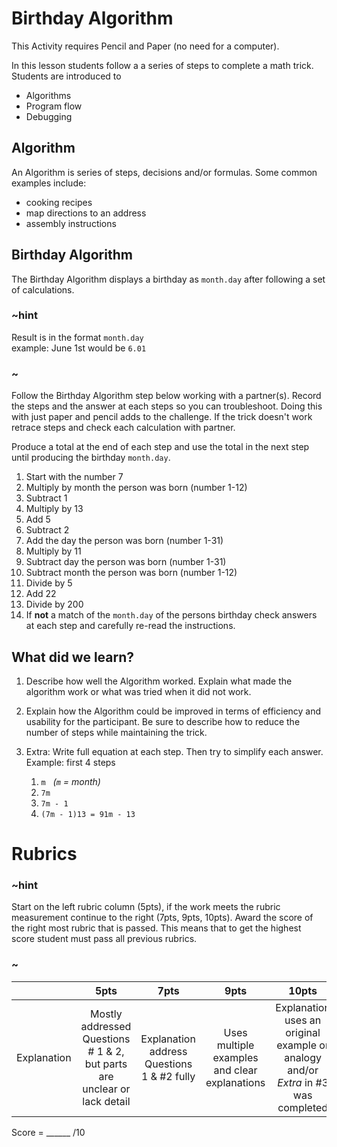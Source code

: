 # Birthday Algorithm
This Activity requires Pencil and Paper (no need for a computer).

In this lesson students follow a a series of steps to complete a math trick. Students are introduced to 
* Algorithms  
* Program flow  
* Debugging  

## Algorithm  

An Algorithm is series of steps, decisions and/or formulas. Some common examples include:  

* cooking recipes  
* map directions to an address  
* assembly instructions  

## Birthday Algorithm  

The Birthday Algorithm displays a birthday as `month.day` after following a set of calculations.  
### ~hint
Result is in the format `month.day`  
example: June 1st would be `6.01`
### ~

Follow the Birthday Algorithm step below working with a partner(s). Record the steps and the answer at each steps so you can troubleshoot. Doing this with just paper and pencil adds to the challenge. If the trick doesn't work retrace steps and check each calculation with partner. 

Produce a total at the end of each step and use the total in the next step until producing the birthday `month.day`. 
1. Start with the number 7  
2. Multiply by month the person was born (number 1-12)  
3. Subtract 1  
4. Multiply by 13  
5. Add 5  
6. Subtract 2  
7. Add the day the person was born (number 1-31)  
8. Multiply by 11  
8. Subtract day the person was born (number 1-31)  
10. Subtract month the person was born (number 1-12)  
11. Divide by 5  
12. Add 22  
13. Divide by 200  
14. If **not** a match of the `month.day` of the persons birthday check answers at each step and carefully re-read the instructions.  

## What did we learn? 

1. Describe how well the Algorithm worked.  Explain what made the algorithm work or what was tried when it did not work.  
2. Explain how the Algorithm could be improved in terms of efficiency and usability for the participant. Be sure to describe how to reduce the number of steps while maintaining the trick.  
3. Extra: Write full equation at each step. Then try to simplify each answer. Example: first 4 steps   

    1. `m`  &nbsp; *(`m` = month)*
    2. `7m`
    3. `7m - 1`  
    4. `(7m - 1)13 = 91m - 13` 

# Rubrics

### ~hint
Start on the left rubric column (5pts), if the work meets the rubric measurement continue to the right (7pts, 9pts, 10pts). Award the score of the right most rubric that is passed.  This means that to get the highest score student must pass all previous rubrics.
### ~

|   | 5pts | 7pts | 9pts | 10pts |
|:---:|:---:|:---:|:---:|:---:|
| Explanation | Mostly addressed Questions # 1 & 2, but parts are unclear or lack detail | Explanation address Questions 1 & #2 fully | Uses multiple examples and clear explanations |  Explanation uses an original example or analogy and/or  *Extra* in #3 was completed |

Score = \_\_\_\_\_\_ /10